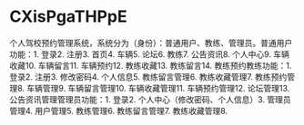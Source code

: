 # CXisPgaTHPpE
个人驾校预约管理系统，系统分为（身份）：普通用户、教练、管理员。普通用户功能：1. 登录2. 注册3. 首页4. 车辆5. 论坛6. 教练7. 公告资讯8. 个人中心9. 车辆收藏10. 车辆留言11. 车辆预约12. 教练收藏13. 教练留言14. 教练预约教练功能：1. 登录2. 注册3. 修改密码4. 个人信息5. 教练留言管理6. 教练收藏管理7. 教练预约管理8. 车辆管理9. 车辆留言管理10. 车辆收藏管理11. 车辆预约管理12. 论坛管理13. 公告资讯管理管理员功能：1. 登录2. 个人中心（修改密码、个人信息）3. 管理员管理4. 用户管理5. 教练管理6. 教练留言管理7. 教练收藏管理8.
